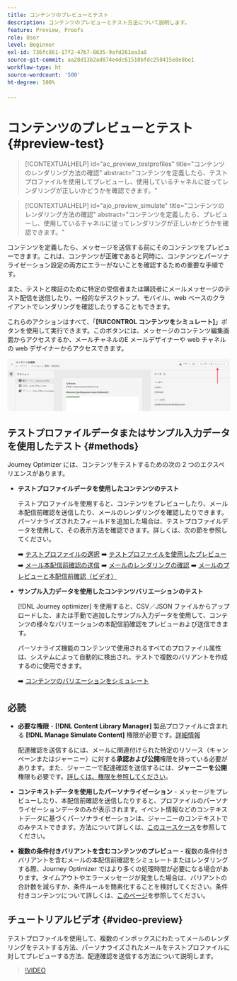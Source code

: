 ```yaml
---
title: コンテンツのプレビューとテスト
description: コンテンツのプレビューとテスト方法について説明します。
feature: Preview, Proofs
role: User
level: Beginner
exl-id: 736fc861-17f2-47b7-8635-9afd261ea3a8
source-git-commit: aa28d13b2ad874e4dc61510bfdc250415e8e8be1
workflow-type: ht
source-wordcount: '500'
ht-degree: 100%

---
```


# コンテンツのプレビューとテスト {#preview-test}

>[!CONTEXTUALHELP]
>id="ac_preview_testprofiles"
>title="コンテンツのレンダリング方法の確認"
>abstract="コンテンツを定義したら、テストプロファイルを使用してプレビューし、使用しているチャネルに従ってレンダリングが正しいかどうかを確認できます。"

>[!CONTEXTUALHELP]
>id="ajo_preview_simulate"
>title="コンテンツのレンダリング方法の確認"
>abstract="コンテンツを定義したら、プレビューし、使用しているチャネルに従ってレンダリングが正しいかどうかを確認できます。"

コンテンツを定義したら、メッセージを送信する前にそのコンテンツをプレビューできます。これは、コンテンツが正確であると同時に、コンテンツとパーソナライゼーション設定の両方にエラーがないことを確認するための重要な手順です。

また、テストと検証のために特定の受信者または購読者にメールメッセージのテスト配信を送信したり、一般的なデスクトップ、モバイル、web ベースのクライアントでレンダリングを確認したりすることもできます。

これらのアクションはすべて、「**[!UICONTROL コンテンツをシミュレート]**」ボタンを使用して実行できます。このボタンには、メッセージのコンテンツ編集画面からアクセスするか、メールチャネルのE メールデザイナーや web チャネルの web デザイナーからアクセスできます。

![](../email/assets/email-preview-button.png)

## テストプロファイルデータまたはサンプル入力データを使用したテスト {#methods}

Journey Optimizer には、コンテンツをテストするための次の 2 つのエクスペリエンスがあります。

* **テストプロファイルデータを使用したコンテンツのテスト**

  テストプロファイルを使用すると、コンテンツをプレビューしたり、メール本配信前確認を送信したり、メールのレンダリングを確認したりできます。パーソナライズされたフィールドを追加した場合は、テストプロファイルデータを使用して、その表示方法を確認できます。詳しくは、次の節を参照してください。

  ➡️ [テストプロファイルの選択](test-profiles.md)
➡️ [テストプロファイルを使用したプレビュー](preview.md)
➡️ [メール本配信前確認の送信](proofs.md)
➡️ [メールのレンダリングの確認](rendering.md)
➡️ [メールのプレビューと本配信前確認（ビデオ）](#video-preview)

* **サンプル入力データを使用したコンテンツバリエーションのテスト**

  [!DNL Journey optimizer] を使用すると、CSV／JSON ファイルからアップロードした、または手動で追加したサンプル入力データを使用して、コンテンツの様々なバリエーションの本配信前確認をプレビューおよび送信できます。

  パーソナライズ機能のコンテンツで使用されるすべてのプロファイル属性は、システムによって自動的に検出され、テストで複数のバリアントを作成するのに使用できます。

  ➡️ [コンテンツのバリエーションをシミュレート](../test-approve/simulate-sample-input.md)

## 必読

* **必要な権限** - **[!DNL Content Library Manager]** 製品プロファイルに含まれる **[!DNL Manage Simulate Content]** 権限が必要です。[詳細情報](../administration/ootb-product-profiles.md#content-library-manager)

  配達確認を送信するには、メールに関連付けられた特定のリソース（キャンペーンまたはジャーニー）に対する&#x200B;**承認および公開**&#x200B;権限を持っている必要があります。また、ジャーニーで配達確認を送信するには、**ジャーニーを公開**&#x200B;権限も必要です。[詳しくは、権限を参照してください](../administration/ootb-permissions.md)。

* **コンテキストデータを使用したパーソナライゼーション** - メッセージをプレビューしたり、本配信前確認を送信したりすると、プロファイルのパーソナライゼーションデータのみが表示されます。イベント情報などのコンテキストデータに基づくパーソナライゼーションは、ジャーニーのコンテキストでのみテストできます。方法について詳しくは、[このユースケース](../personalization/personalization-use-case.md)を参照してください。

* **複数の条件付きバリアントを含むコンテンツのプレビュー** - 複数の条件付きバリアントを含むメールの本配信前確認をシミュレートまたはレンダリングする際、Journey Optimizer ではより多くの処理時間が必要になる場合があります。タイムアウトやエラーメッセージが発生した場合は、バリアントの合計数を減らすか、条件ルールを簡素化することを検討してください。条件付きコンテンツについて詳しくは、[このページ](../personalization/dynamic-content.md)を参照してください。

## チュートリアルビデオ {#video-preview}

テストプロファイルを使用して、複数のインボックスにわたってメールのレンダリングをテストする方法、パーソナライズされたメールをテストプロファイルに対してプレビューする方法、配達確認を送信する方法について説明します。

>[!VIDEO](https://video.tv.adobe.com/v/3430339?quality=12&captions=jpn)
